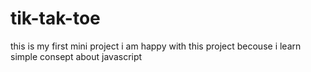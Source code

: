 # tik-tak-toe
this is my first mini project i am happy  with this project becouse i learn simple consept about javascript 
